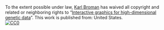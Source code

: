 To the extent possible under law,
[Karl Broman](http://github.com/kbroman)
has waived all copyright and related or neighboring rights to
&ldquo;[Interactive graphics for high-dimensional genetic data](http://github.com/kbroman/Talk_BioVis)&rdquo;.
This work is published from: United States.
<br/>
[![CC0](http://i.creativecommons.org/p/zero/1.0/88x31.png)](http://creativecommons.org/publicdomain/zero/1.0/)

